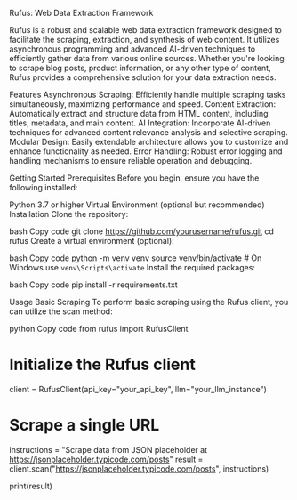 Rufus: Web Data Extraction Framework

Rufus is a robust and scalable web data extraction framework designed to facilitate the scraping, extraction, and synthesis of web content. It utilizes asynchronous programming and advanced AI-driven techniques to efficiently gather data from various online sources. Whether you're looking to scrape blog posts, product information, or any other type of content, Rufus provides a comprehensive solution for your data extraction needs.

Features
Asynchronous Scraping: Efficiently handle multiple scraping tasks simultaneously, maximizing performance and speed.
Content Extraction: Automatically extract and structure data from HTML content, including titles, metadata, and main content.
AI Integration: Incorporate AI-driven techniques for advanced content relevance analysis and selective scraping.
Modular Design: Easily extendable architecture allows you to customize and enhance functionality as needed.
Error Handling: Robust error logging and handling mechanisms to ensure reliable operation and debugging.

Getting Started
Prerequisites
Before you begin, ensure you have the following installed:

Python 3.7 or higher
Virtual Environment (optional but recommended)
Installation
Clone the repository:

bash
Copy code
git clone https://github.com/yourusername/rufus.git
cd rufus
Create a virtual environment (optional):

bash
Copy code
python -m venv venv
source venv/bin/activate  # On Windows use `venv\Scripts\activate`
Install the required packages:

bash
Copy code
pip install -r requirements.txt

Usage
Basic Scraping
To perform basic scraping using the Rufus client, you can utilize the scan method:

python
Copy code
from rufus import RufusClient

# Initialize the Rufus client
client = RufusClient(api_key="your_api_key", llm="your_llm_instance")

# Scrape a single URL
instructions = "Scrape data from JSON placeholder at https://jsonplaceholder.typicode.com/posts"
result = client.scan("https://jsonplaceholder.typicode.com/posts", instructions)

print(result)
